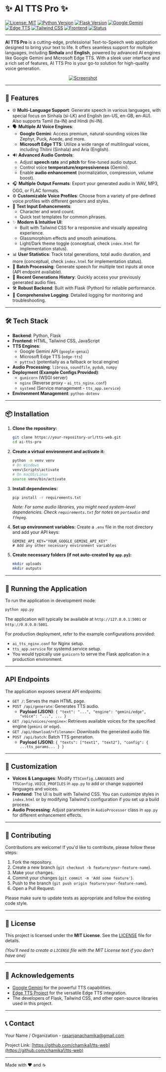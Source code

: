# ✨ AI TTS Pro ✨

[![License: MIT](https://img.shields.io/badge/License-MIT-yellow.svg)](https://opensource.org/licenses/MIT)
[![Python Version](https://img.shields.io/badge/python-3.7%2B-blue.svg)](https://www.python.org/downloads/)
[![Flask Version](https://img.shields.io/badge/flask-2.3.3-green.svg)](https://flask.palletsprojects.com/)
[![Google Gemini](https://img.shields.io/badge/AI-Google%20Gemini-orange.svg)](https://ai.google.dev/)
[![Edge TTS](https://img.shields.io/badge/AI-Edge%20TTS-blueviolet.svg)](https://github.com/rany2/edge-tts)
[![Tailwind CSS](https://img.shields.io/badge/css-Tailwind%20CSS-38B2AC?logo=tailwind-css&logoColor=white)](https://tailwindcss.com/)
[![Frontend](https://img.shields.io/badge/frontend-HTML%2FCSS%2FJS-red.svg)](./index.html)
[![Status](https://img.shields.io/badge/status-active-success.svg)]()

---

**AI TTS Pro** is a cutting-edge, professional Text-to-Speech web application designed to bring your text to life. It offers seamless support for multiple languages, including **Sinhala** and **English**, powered by advanced AI engines like Google Gemini and Microsoft Edge TTS. With a sleek user interface and a rich set of features, AI TTS Pro is your go-to solution for high-quality voice generation.

<p align="center">
  <a href="https://i.ibb.co/d44pHrpV/Screenshot-2025-06-07-203730.png" target="_blank">
    <img src="https://i.ibb.co/d44pHrpV/Screenshot-2025-06-07-203730.png" alt="Screenshot" style="max-width: 100%; height: auto;" />
  </a>
</p>



---

## 🚀 Features

*   🌐 **Multi-Language Support**: Generate speech in various languages, with special focus on Sinhala (si-LK) and English (en-US, en-GB, en-AU). Also supports Tamil (ta-IN) and Hindi (hi-IN).
*   🗣️ **Multiple AI Voice Engines**:
    *   **Google Gemini**: Access premium, natural-sounding voices like Zephyr, Puck, Aoede, and more.
    *   **Microsoft Edge TTS**: Utilize a wide range of multilingual voices, including Thilini (Sinhala) and Aria (English).
*   🔊 **Advanced Audio Controls**:
    *   Adjust **speech rate** and **pitch** for fine-tuned audio output.
    *   Control voice **temperature/expressiveness** (Gemini).
    *   Enable **audio enhancement** (normalization, compression, volume boost).
*   🎧 **Multiple Output Formats**: Export your generated audio in WAV, MP3, OGG, or FLAC formats.
*   ⚙️ **Customizable Voice Profiles**: Choose from a variety of pre-defined voice profiles with different genders and styles.
*   📝 **Text Input Enhancements**:
    *   Character and word count.
    *   Quick text templates for common phrases.
*   ✨ **Modern & Intuitive UI**:
    *   Built with Tailwind CSS for a responsive and visually appealing experience.
    *   Glassmorphism effects and smooth animations.
    *   Light/Dark theme toggle (conceptual, check `index.html` for implementation status).
*   📊 **User Statistics**: Track total generations, total audio duration, and more (conceptual, check `index.html` for implementation status).
*   🔄 **Batch Processing**: Generate speech for multiple text inputs at once (API endpoint available).
*   💾 **Recent Generations History**: Quickly access your previously generated audio files.
*   🛠️ **Robust Backend**: Built with Flask (Python) for reliable performance.
*   📄 **Comprehensive Logging**: Detailed logging for monitoring and troubleshooting.

---

## 🛠️ Tech Stack

*   **Backend**: Python, Flask
*   **Frontend**: HTML, Tailwind CSS, JavaScript
*   **TTS Engines**:
    *   Google Gemini API (`google-genai`)
    *   Microsoft Edge TTS (`edge-tts`)
    *   `pyttsx3` (potentially as a fallback or local engine)
*   **Audio Processing**: `librosa`, `soundfile`, `pydub`, `numpy`
*   **Deployment (Example Configs Provided)**:
    *   `gunicorn` (WSGI server)
    *   `nginx` (Reverse proxy - `ai_tts_nginx.conf`)
    *   `systemd` (Service management - `tts_app.service`)
*   **Environment Management**: `python-dotenv`

---

## 📦 Installation

1.  **Clone the repository:**
    ```bash
    git clone https://your-repository-url/tts-web.git
    cd ai-tts-pro
    ```

2.  **Create a virtual environment and activate it:**
    ```bash
    python -m venv venv
    # On Windows
    venv\Scripts\activate
    # On macOS/Linux
    source venv/bin/activate
    ```

3.  **Install dependencies:**
    ```bash
    pip install -r requirements.txt
    ```
    *Note: For some audio libraries, you might need system-level dependencies. Check `requirements.txt` for notes on `portaudio` and `ffmpeg`.*

4.  **Set up environment variables:**
    Create a `.env` file in the root directory and add your API keys:
    ```env
    GEMINI_API_KEY="YOUR_GOOGLE_GEMINI_API_KEY"
    # Add any other necessary environment variables
    ```

5.  **Create necessary folders (if not auto-created by `app.py`):**
    ```bash
    mkdir uploads
    mkdir outputs
    ```

---

## 🚀 Running the Application

To run the application in development mode:

```bash
python app.py
```

The application will typically be available at `http://127.0.0.1:5001` or `http://0.0.0.0:5001`.

For production deployment, refer to the example configurations provided:
*   `ai_tts_nginx.conf` for Nginx setup.
*   `tts_app.service` for systemd service setup.
*   You would typically use `gunicorn` to serve the Flask application in a production environment.

---

## API Endpoints

The application exposes several API endpoints:

*   `GET /`: Serves the main HTML page.
*   `POST /api/generate`: Generates TTS audio.
    *   **Payload (JSON)**: `{ "text": "...", "engine": "gemini/edge", "voice": "...", ... }`
*   `GET /api/voices/<engine>`: Retrieves available voices for the specified engine (`gemini` or `edge`).
*   `GET /api/download/<filename>`: Downloads the generated audio file.
*   `POST /api/batch`: Batch TTS generation.
    *   **Payload (JSON)**: `{ "texts": ["text1", "text2"], "config": { ...tts_params... } }`

---

## 🎨 Customization

*   **Voices & Languages**: Modify `TTSConfig.LANGUAGES` and `TTSConfig.VOICE_PROFILES` in `app.py` to add or change supported languages and voices.
*   **Frontend**: The UI is built with Tailwind CSS. You can customize styles in `index.html` or by modifying Tailwind's configuration if you set up a build process.
*   **Audio Processing**: Adjust parameters in `AudioProcessor` class in `app.py` for different enhancement effects.

---

## 🤝 Contributing

Contributions are welcome! If you'd like to contribute, please follow these steps:

1.  Fork the repository.
2.  Create a new branch (`git checkout -b feature/your-feature-name`).
3.  Make your changes.
4.  Commit your changes (`git commit -m 'Add some feature'`).
5.  Push to the branch (`git push origin feature/your-feature-name`).
6.  Open a Pull Request.

Please make sure to update tests as appropriate and follow the existing code style.

---

## 📜 License

This project is licensed under the **MIT License**. See the [LICENSE](LICENSE) file for details.

*(You'll need to create a `LICENSE` file with the MIT License text if you don't have one)*

---

## 🙏 Acknowledgements

*   [Google Gemini](https://ai.google.dev/) for the powerful TTS capabilities.
*   [Edge TTS Project](https://github.com/rany2/edge-tts) for the versatile Edge TTS integration.
*   The developers of Flask, Tailwind CSS, and other open-source libraries used in this project.

---

## 📞 Contact

Your Name / Organization - rasanjanachamika@gmail.com

Project Link: [https://github.com/chamika1/tts-web](https://github.com/chamika1/tts-web) 

---

Made with ❤️ and ☕
